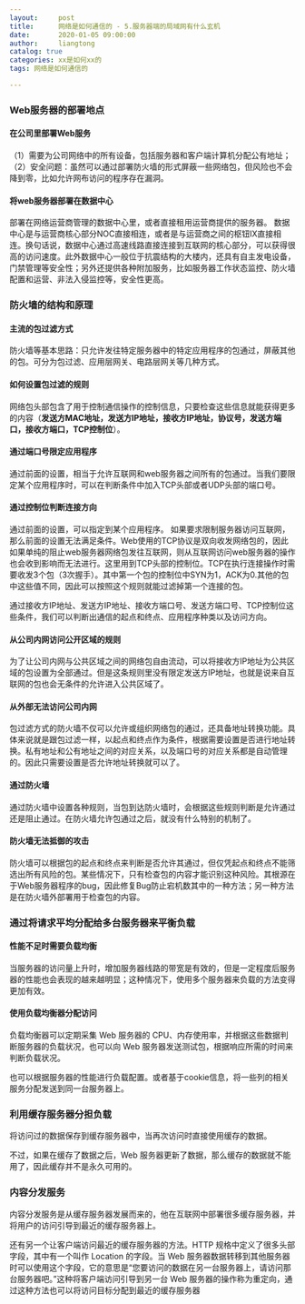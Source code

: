 ```yaml
---
layout:     post
title:      网络是如何通信的 - 5.服务器端的局域网有什么玄机
date:       2020-01-05 09:00:00
author:     liangtong
catalog: true
categories: xx是如何xx的
tags: 网络是如何通信的

---
```



### Web服务器的部署地点

#### 在公司里部署Web服务

 （1）需要为公司网络中的所有设备，包括服务器和客户端计算机分配公有地址；
 （2）安全问题：虽然可以通过部署防火墙的形式屏蔽一些网络包，但风险也不会降到零，比如允许网布访问的程序存在漏洞。

#### 将web服务器部署在数据中心

 部署在网络运营商管理的数据中心里，或者直接租用运营商提供的服务器。
 数据中心是与运营商核心部分NOC直接相连，或者是与运营商之间的枢钮IX直接相连。换句话说，数据中心通过高速线路直接连接到互联网的核心部分，可以获得很高的访问速度。此外数据中心一般位于抗震结构的大楼内，还具有自主发电设备，门禁管理等安全性；另外还提供各种附加服务，比如服务器工作状态监控、防火墙配置和运营、非法入侵监控等，安全性更高。

### 防火墙的结构和原理

#### 主流的包过滤方式

 防火墙等基本思路：只允许发往特定服务器中的特定应用程序的包通过，屏蔽其他的包。可分为包过滤、应用层网关、电路层网关等几种方式。

#### 如何设置包过滤的规则

 网络包头部包含了用于控制通信操作的控制信息，只要检查这些信息就能获得更多的内容（**发送方MAC地址，发送方IP地址，接收方IP地址，协议号，发送方端口，接收方端口，TCP控制位**）。

#### 通过端口号限定应用程序

 通过前面的设置，相当于允许互联网和web服务器之间所有的包通过。当我们要限定某个应用程序时，可以在判断条件中加入TCP头部或者UDP头部的端口号。


#### 通过控制位判断连接方向

 通过前面的设置，可以指定到某个应用程序。
 如果要求限制服务器访问互联网，那么前面的设置无法满足条件。Web使用的TCP协议是双向收发网络包的，因此如果单纯的阻止web服务器网络包发往互联网，则从互联网访问web服务器的操作也会收到影响而无法进行。这里用到TCP头部的控制位。TCP在执行连接操作时需要收发3个包（3次握手）。其中第一个包的控制位中SYN为1，ACK为0.其他的包中这些值不同，因此可以按照这个规则就能过滤掉第一个连接的包。

 通过接收方IP地址、发送方IP地址、接收方端口号、发送方端口号、TCP控制位这些条件，我们可以判断出通信的起点和终点、应用程序种类以及访问方向。

#### 从公司内网访问公开区域的规则

 为了让公司内网与公共区域之间的网络包自由流动，可以将接收方IP地址为公共区域的包设置为全部通过。但是这条规则里没有限定发送方IP地址，也就是说来自互联网的包也会无条件的允许进入公共区域了。

#### 从外部无法访问公司内网

 包过滤方式的防火墙不仅可以允许或组织网络包的通过，还具备地址转换功能。具体来说就是跟包过滤一样，以起点和终点作为条件，根据需要设置是否进行地址转换。私有地址和公有地址之间的对应关系，以及端口号的对应关系都是自动管理的。因此只需要设置是否允许地址转换就可以了。

#### 通过防火墙

 通过防火墙中设置各种规则，当包到达防火墙时，会根据这些规则判断是允许通过还是阻止通过。在防火墙允许包通过之后，就没有什么特别的机制了。

#### 防火墙无法抵御的攻击

 防火墙可以根据包的起点和终点来判断是否允许其通过，但仅凭起点和终点不能筛选出所有风险的包。某些情况下，只有检查包的内容才能识别这种风险。其根源在于Web服务器程序的bug，因此修复Bug防止宕机数其中的一种方法；另一种方法是在防火墙外部署用于检查包的内容。

### 通过将请求平均分配给多台服务器来平衡负载

#### 性能不足时需要负载均衡

当服务器的访问量上升时，增加服务器线路的带宽是有效的，但是一定程度后服务器的性能也会表现的越来越明显；这种情况下，使用多个服务器来负载的方法变得更加有效。

#### 使用负载均衡器分配访问

负载均衡器可以定期采集 Web 服务器的 CPU、内存使用率，并根据这些数据判断服务器的负载状况，也可以向 Web 服务器发送测试包，根据响应所需的时间来判断负载状况。

也可以根据服务器的性能进行负载配置。或者基于cookie信息，将一些列的相关服务分配发送到同一台服务器上。



### 利用缓存服务器分担负载

 将访问过的数据保存到缓存服务器中，当再次访问时直接使用缓存的数据。

不过，如果在缓存了数据之后，Web 服务器更新了数据，那么缓存的数据就不能用了，因此缓存并不是永久可用的。



### 内容分发服务

 内容分发服务是从缓存服务器发展而来的，他在互联网中部署很多缓存服务器，并将用户的访问引导到最近的缓存服务器上。

还有另一个让客户端访问最近的缓存服务器的方法。HTTP 规格中定义了很多头部字段，其中有一个叫作 Location 的字段。当 Web 服务器数据转移到其他服务器时可以使用这个字段，它的意思是“您要访问的数据在另一台服务器上，请访问那台服务器吧。”这种将客户端访问引导到另一台 Web 服务器的操作称为重定向，通过这种方法也可以将访问目标分配到最近的缓存服务器







































